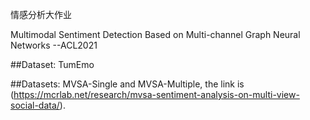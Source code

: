 情感分析大作业

Multimodal Sentiment Detection Based on Multi-channel Graph Neural Networks --ACL2021

##Dataset: TumEmo

##Datasets: MVSA-Single and MVSA-Multiple, the link is (https://mcrlab.net/research/mvsa-sentiment-analysis-on-multi-view-social-data/).
